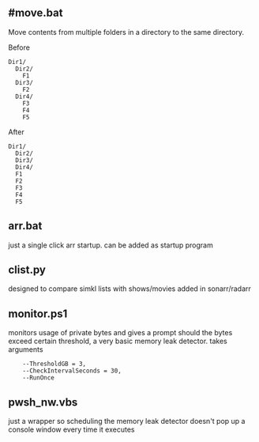## #move.bat
Move contents from multiple folders in a directory to the same directory.

Before
```
Dir1/
  Dir2/
    F1
  Dir3/
    F2
  Dir4/
    F3
    F4
    F5
```
After
```
Dir1/
  Dir2/
  Dir3/
  Dir4/
  F1
  F2
  F3
  F4
  F5
```

## arr.bat
just a single click arr startup. can be added as startup program

## clist.py
designed to compare simkl lists with shows/movies added in sonarr/radarr

## monitor.ps1
monitors usage of private bytes and gives a prompt should the bytes exceed certain threshold, a very basic memory leak detector. takes arguments
```
    --ThresholdGB = 3,
    --CheckIntervalSeconds = 30,
    --RunOnce
```

## pwsh_nw.vbs
just a wrapper so scheduling the memory leak detector doesn't pop up a console window every time it executes
